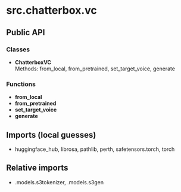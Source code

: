 # src.chatterbox.vc

## Public API

### Classes
- **ChatterboxVC**  
  Methods: from_local, from_pretrained, set_target_voice, generate

### Functions
- **from_local**
- **from_pretrained**
- **set_target_voice**
- **generate**

## Imports (local guesses)
- huggingface_hub, librosa, pathlib, perth, safetensors.torch, torch

## Relative imports
- .models.s3tokenizer, .models.s3gen